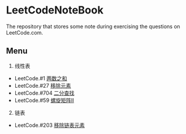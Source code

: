 # LeetCodeNoteBook
The repository that stores some note during exercising the questions on LeetCode.com.

## Menu

1. 线性表

+ LeetCode.#1 [两数之和](./Problems/LeetCode1两数之和.md)
+ LeetCode.#27 [移除元素](./Problems/LeetCode27移除元素.md)
+ LeetCode.#704 [二分查找](./Problems/LeetCode704二分查找.md)
+ LeetCode.#59 [螺旋矩阵II](./Problems/LeetCode59螺旋矩阵II.md)

2. 链表

+ LeetCode.#203 [移除链表元素](./Problems/LeetCode203移除链表元素.md)

  
